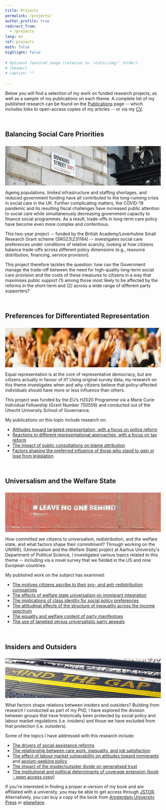 ```yaml
---
title: Projects
permalink: /projects/
author_profile: true
redirect_from:
  - /projects
lang: en
ref: projects
math: false
highlight: false

# Optional featured image (relative to `static/img/` folder).
# [header]
# caption: ""

---
```


Below you will find a selection of my work on funded research projects, as well as a sample of my publications on each theme. A complete list of my published research can be found on the [Publications](https://anthonykevins.github.io/publications/) page -- which includes links to open-access copies of my articles -- or via my [CV](https://anthonykevins.github.io/files/CV.pdf).

&nbsp;

## Balancing Social Care Priorities

<img style="margin-top: 0.5rem; margin-bottom: 0rem" align="top" src="downing_heading.webp" loading="lazy" decoding="async" title="Photo of a Downing Street sign, courtesy of Rui Chamberlain on Unsplash"/>
  
Ageing populations, limited infrastructure and staffing shortages, and reduced government funding have all contributed to the long-running crisis in social care in the UK. Further complicating matters, the COVID-19 pandemic and its resulting fiscal challenges have increased public attention to social care while simultaneously decreasing government capacity to finance social programmes. As a result, trade-offs in long-term care policy have become even more complex and contentious. 

This two-year project -- funded by the British Academy/Leverhulme Small Research Grant scheme (SRG23\231164) -- investigates social care preferences under conditions of relative scarcity, looking at how citizens balance trade-offs across different policy dimensions (e.g., resource distribution, financing, service provision). 

This project therefore tackles the question: how can the Government manage the trade-off between the need for high-quality long-term social care provision and the costs of these measures to citizens in a way that maximises public support (1) among those most likely to be affected by the reforms in the short-term and (2) across a wide range of different party supporters? 

&nbsp;

## Preferences for Differentiated Representation

<img style="margin-top: 0.5rem; margin-bottom: 0rem" align="top" src="consultation_heading.webp" loading="lazy" decoding="async" title="Photo of raised hands, courtesy of Jaime Lopes on Unsplash"/>

Equal representation is at the core of representative democracy, but are citizens actually in favour of it? Using original survey data, my research on this theme investigates when and why citizens believe that policy-affected individuals should have more or less influence than others. 

This project was funded by the EU’s H2020 Programme via a Marie Curie Individual Fellowship (Grant Number 750556) and conducted out of the Utrecht University School of Governance. 

My publications on this topic include research on:

-   [Attitudes toward targeted representation, with a focus on police reform](https://onlinelibrary.wiley.com/doi/epdf/10.1111/pops.12688) 
-   [Reactions to different representational approaches, with a focus on tax reform](https://journals.sagepub.com/doi/pdf/10.1177/0032321720956327)
-   [The impact of public consultations on blame attribution](https://doi.org/10.1007/s11109-021-09751-5)
-   [Factors shaping the preferred influence of those who stand to gain or lose from legislation](https://doi.org/10.1093/ijpor/edac035)

&nbsp;

## Universalism and the Welfare State

<img style="margin-top: 0.5rem; margin-bottom: 0rem" align="top" src="universalism_heading.webp" loading="lazy" decoding="async" title="Photo of graffiti, courtesy of Etienne Girardet on Unsplash"/>

How committed are citizens to universalism, redistribution, and the welfare state, and what factors shape their commitment? Through working on the UNIWEL (Universalism and the Welfare State) project at Aarhus University's Department of Political Science, I investigated various topics related to this theme -- including via a novel survey that we fielded in the US and nine European countries. 

My published work on the subject has examined:

-   [The motives citizens ascribe to their pro- and anti-redistribution compatriots](https://www.cambridge.org/core/services/aop-cambridge-core/content/view/D2DC2B5761B7474254AB8BEC75CF9B0D/S0047279419000175a.pdf/motive_attribution_and_the_moral_politics_of_the_welfare_state.pdf)
-   [The effects of welfare state universalism on immigrant integration](https://repository.lboro.ac.uk/articles/journal_contribution/The_effects_of_welfare_state_universalism_on_migrant_integration/9976226)
-   [The implications of class identity for social policy preferences](https://repository.lboro.ac.uk/articles/journal_contribution/The_illusion_of_class_in_welfare_state_politics_/9976223)
-   [The attitudinal effects of the structure of inequality across the income spectrum](https://repository.lboro.ac.uk/articles/journal_contribution/Yardsticks_of_inequality_Preferences_for_redistribution_in_advanced_democracies/9976232)
-   [The equality and welfare content of party manifestoes](https://repository.lboro.ac.uk/articles/journal_contribution/Peeping_at_the_corpus_What_is_really_going_on_behind_the_equality_and_welfare_items_of_the_Manifesto_project_/9976253)
-   [The use of targeted versus universalistic party appeals](https://repository.lboro.ac.uk/articles/journal_contribution/Political_parties_and_social_groups_New_perspectives_and_data_on_group_and_policy_appeals/11628444)

&nbsp;

## Insiders and Outsiders

<img style="margin-top: 0.5rem; margin-bottom: 0rem" align="top" src="dualism_heading.webp" loading="lazy" decoding="async" title="Photo of a station platform, courtesy of Suad Kamardeen on Unsplash"/>

What factors shape relations between insiders and outsiders? Building from research I conducted as part of my PhD, I have explored the division between groups that have historically been protected by social policy and labour market regulations (i.e. insiders) and those we have excluded from that protection (i.e. outsiders). 

Some of the topics I have addressed with this research include:

-   [The drivers of social assistance reforms](https://repository.lboro.ac.uk/articles/journal_contribution/Political_actors_public_opinion_and_the_extension_of_welfare_coverage/9976259)
-   [The relationship between care work, inequality, and job satisfaction](https://repository.lboro.ac.uk/articles/journal_contribution/Bonus_or_burden_Care_work_inequality_and_job_satisfaction_in_eighteen_European_countries/9976268)
-   [The effect of labour market vulnerability on attitudes toward immigrants](https://repository.lboro.ac.uk/articles/journal_contribution/Immigrant_sentiment_and_labour_market_vulnerability_economic_perceptions_of_immigration_in_dualized_labour_markets/9976301) and [asylum-seeking policy](https://anthonykevins.github.io/files/Asylum_Seekers.pdf)
-   [The impact of the insider/outsider divide on generalised trust](https://repository.lboro.ac.uk/articles/journal_contribution/Dualized_trust_risk_social_trust_and_the_welfare_state/9976265)
-   [The institutional and political determinants of coverage extension (book - open access copy)](https://repository.lboro.ac.uk/articles/book/Expanding_welfare_in_an_age_of_austerity_Increasing_protection_in_an_unprotected_world/9994709) 

If you're interested in finding a proper e-version of my book and are affiliated with a university, you may be able to get access through [JSTOR](https://www.jstor.org/stable/j.ctt20krz5m). Alternatively, you can buy a copy of the book from [Amsterdam University Press](https://www.aup.nl/en/book/9789462980211/expanding-welfare-in-an-age-of-austerity) or [elsewhere](https://smile.amazon.com/Expanding-Welfare-Age-Austerity-Unprotected/dp/9462980217).  